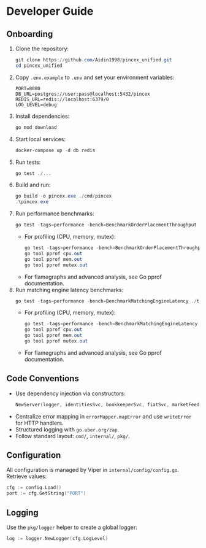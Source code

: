 # Developer Guide

## Onboarding

1. Clone the repository:
   ```powershell
   git clone https://github.com/Aidin1998/pincex_unified.git
   cd pincex_unified
   ```
2. Copy `.env.example` to `.env` and set your environment variables:
   ```env
   PORT=8080
   DB_URL=postgres://user:pass@localhost:5432/pincex
   REDIS_URL=redis://localhost:6379/0
   LOG_LEVEL=debug
   ```
3. Install dependencies:
   ```powershell
   go mod download
   ```
4. Start local services:
   ```powershell
   docker-compose up -d db redis
   ```
5. Run tests:
   ```powershell
   go test ./...  
   ```
6. Build and run:
   ```powershell
   go build -o pincex.exe ./cmd/pincex
   .\pincex.exe
   ```
7. Run performance benchmarks:
   ```powershell
   go test -tags=performance -bench=BenchmarkOrderPlacementThroughput ./test/
   ```
   - For profiling (CPU, memory, mutex):
     ```powershell
     go test -tags=performance -bench=BenchmarkOrderPlacementThroughput -cpuprofile=cpu.out -memprofile=mem.out -mutexprofile=mutex.out ./test/
     go tool pprof cpu.out
     go tool pprof mem.out
     go tool pprof mutex.out
     ```
   - For flamegraphs and advanced analysis, see Go pprof documentation.
8. Run matching engine latency benchmarks:
   ```powershell
   go test -tags=performance -bench=BenchmarkMatchingEngineLatency ./test/
   ```
   - For profiling (CPU, memory, mutex):
     ```powershell
     go test -tags=performance -bench=BenchmarkMatchingEngineLatency -cpuprofile=cpu.out -memprofile=mem.out -mutexprofile=mutex.out ./test/
     go tool pprof cpu.out
     go tool pprof mem.out
     go tool pprof mutex.out
     ```
   - For flamegraphs and advanced analysis, see Go pprof documentation.

## Code Conventions

- Use dependency injection via constructors:
  ```go
  NewServer(logger, identitiesSvc, bookkeeperSvc, fiatSvc, marketFeedsSvc, tradingSvc)
  ```
- Centralize error mapping in `errorMapper.mapError` and use `writeError` for HTTP handlers.
- Structured logging with `go.uber.org/zap`.
- Follow standard layout: `cmd/`, `internal/`, `pkg/`.

## Configuration

All configuration is managed by Viper in `internal/config/config.go`. Retrieve values:

```go
cfg := config.Load()
port := cfg.GetString("PORT")
```

## Logging

Use the `pkg/logger` helper to create a global logger:

```go
log := logger.NewLogger(cfg.LogLevel)
```
